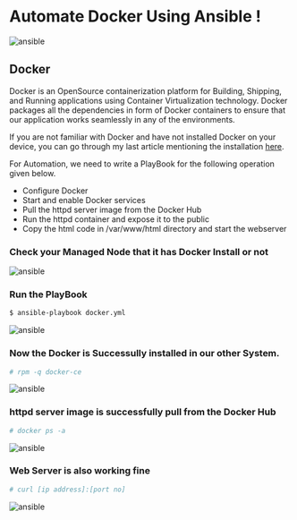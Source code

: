 # Automate Docker Using Ansible !

![ansible](https://github.com/mrsarthak001/Automation-using-Ansible-/blob/master/doc/docker5.gif)

## Docker
Docker is an OpenSource containerization platform for Building, Shipping, and Running applications using Container Virtualization technology. Docker packages all the dependencies in form of Docker containers to ensure that our application works seamlessly in any of the environments.

If you are not familiar with Docker and have not installed Docker on your device, you can go through my last article mentioning the installation  [here](https://hashnode.com/post/get-started-with-docker-ckhud2v3p01pyses11ply63rn).

For Automation, we need to write a PlayBook for the following operation given below.

* Configure Docker
* Start and enable Docker services
* Pull the httpd server image from the Docker Hub
* Run the httpd container and expose it to the public
* Copy the html code in /var/www/html directory and start the webserver

### Check your Managed Node that it has Docker Install or not

![ansible](https://github.com/mrsarthak001/Automation-using-Ansible-/blob/master/doc/docker1.jfif)

### Run the PlayBook

```sh
$ ansible-playbook docker.yml
```

![ansible](https://github.com/mrsarthak001/Automation-using-Ansible-/blob/master/doc/docker2.jfif)

### Now the Docker is Successully installed in our other System.


```sh
# rpm -q docker-ce
```

![ansible](https://github.com/mrsarthak001/Automation-using-Ansible-/blob/master/doc/docker6.jfif)


### httpd server image is successfully pull from the Docker Hub


```sh
# docker ps -a
```

![ansible](https://github.com/mrsarthak001/Automation-using-Ansible-/blob/master/doc/docker3.jfif)

### Web Server is also working fine
```sh
# curl [ip address]:[port no]
```


![ansible](https://github.com/mrsarthak001/Automation-using-Ansible-/blob/master/doc/docker4.jfif)


